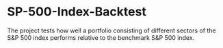 # SP-500-Index-Backtest
The project tests how well a portfolio consisting of different sectors of the S&amp;P 500 index performs relative to the benchmark S&amp;P 500 index.
